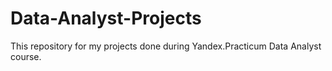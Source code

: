 # Data-Analyst-Projects
This repository for my projects done during Yandex.Practicum Data Analyst course.
